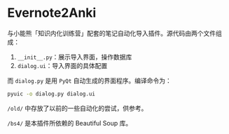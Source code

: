 # Evernote2Anki

与小能熊「知识内化训练营」配套的笔记自动化导入插件。源代码由两个文件组成：

1. `__init__.py`：展示导入界面，操作数据库
2. `dialog.ui`：导入界面的具体配置

而 `dialog.py` 是用 `PyQt` 自动生成的界面程序。编译命令为：

```bash
pyuic -o dialog.py dialog.ui
```

`/old/` 中存放了以前的一些自动化的尝试，供参考。

`/bs4/` 是本插件所依赖的 Beautiful Soup 库。


